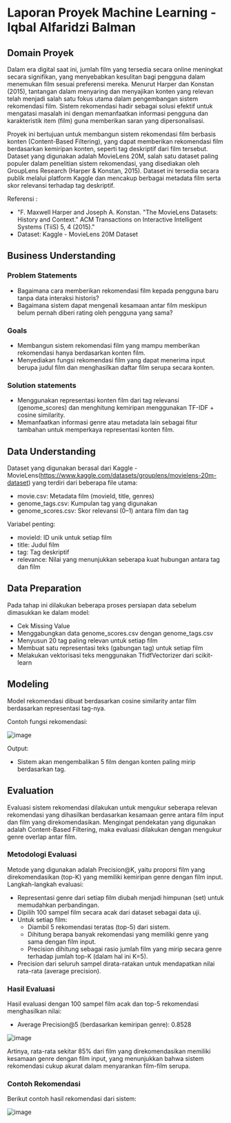 # Laporan Proyek Machine Learning - Iqbal Alfaridzi Balman
## Domain Proyek

Dalam era digital saat ini, jumlah film yang tersedia secara online meningkat secara signifikan, yang menyebabkan kesulitan bagi pengguna dalam menemukan film sesuai preferensi mereka. Menurut Harper dan Konstan (2015), tantangan dalam menyaring dan menyajikan konten yang relevan telah menjadi salah satu fokus utama dalam pengembangan sistem rekomendasi film. Sistem rekomendasi hadir sebagai solusi efektif untuk mengatasi masalah ini dengan memanfaatkan informasi pengguna dan karakteristik item (film) guna memberikan saran yang dipersonalisasi.

Proyek ini bertujuan untuk membangun sistem rekomendasi film berbasis konten (Content-Based Filtering), yang dapat memberikan rekomendasi film berdasarkan kemiripan konten, seperti tag deskriptif dari film tersebut. Dataset yang digunakan adalah MovieLens 20M, salah satu dataset paling populer dalam penelitian sistem rekomendasi, yang disediakan oleh GroupLens Research (Harper & Konstan, 2015). Dataset ini tersedia secara publik melalui platform Kaggle dan mencakup berbagai metadata film serta skor relevansi terhadap tag deskriptif.

Referensi :
- "F. Maxwell Harper and Joseph A. Konstan. "The MovieLens Datasets: History and Context." ACM Transactions on Interactive Intelligent Systems (TiiS) 5, 4 (2015)."
- Dataset: Kaggle - MovieLens 20M Dataset

## Business Understanding

### Problem Statements

- Bagaimana cara memberikan rekomendasi film kepada pengguna baru tanpa data interaksi historis?
- Bagaimana sistem dapat mengenali kesamaan antar film meskipun belum pernah diberi rating oleh pengguna yang sama?

### Goals

- Membangun sistem rekomendasi film yang mampu memberikan rekomendasi hanya berdasarkan konten film.
- Menyediakan fungsi rekomendasi film yang dapat menerima input berupa judul film dan menghasilkan daftar film serupa secara konten.

### Solution statements
- Menggunakan representasi konten film dari tag relevansi (genome_scores) dan menghitung kemiripan menggunakan TF-IDF + cosine similarity.
- Memanfaatkan informasi genre atau metadata lain sebagai fitur tambahan untuk memperkaya representasi konten film.

## Data Understanding
Dataset yang digunakan berasal dari Kaggle - MovieLens(https://www.kaggle.com/datasets/grouplens/movielens-20m-dataset) yang terdiri dari beberapa file utama:
- movie.csv: Metadata film (movieId, title, genres)
- genome_tags.csv: Kumpulan tag yang digunakan
- genome_scores.csv: Skor relevansi (0–1) antara film dan tag

Variabel penting:
- movieId: ID unik untuk setiap film
- title: Judul film
- tag: Tag deskriptif
- relevance: Nilai yang menunjukkan seberapa kuat hubungan antara tag dan film


## Data Preparation
Pada tahap ini dilakukan beberapa proses persiapan data sebelum dimasukkan ke dalam model:
- Cek Missing Value
- Menggabungkan data genome_scores.csv dengan genome_tags.csv
- Menyusun 20 tag paling relevan untuk setiap film
- Membuat satu representasi teks (gabungan tag) untuk setiap film
- Melakukan vektorisasi teks menggunakan TfidfVectorizer dari scikit-learn

## Modeling
Model rekomendasi dibuat berdasarkan cosine similarity antar film berdasarkan representasi tag-nya.

Contoh fungsi rekomendasi:

![image](https://github.com/user-attachments/assets/dd71ecc9-fd14-4a15-be25-11681a08bce9)

Output:
- Sistem akan mengembalikan 5 film dengan konten paling mirip berdasarkan tag.


## Evaluation
Evaluasi sistem rekomendasi dilakukan untuk mengukur seberapa relevan rekomendasi yang dihasilkan berdasarkan kesamaan genre antara film input dan film yang direkomendasikan. Mengingat pendekatan yang digunakan adalah Content-Based Filtering, maka evaluasi dilakukan dengan mengukur genre overlap antar film.

### Metodologi Evaluasi
Metode yang digunakan adalah Precision@K, yaitu proporsi film yang direkomendasikan (top-K) yang memiliki kemiripan genre dengan film input. Langkah-langkah evaluasi:
- Representasi genre dari setiap film diubah menjadi himpunan (set) untuk memudahkan perbandingan.
- Dipilih 100 sampel film secara acak dari dataset sebagai data uji.
- Untuk setiap film:
    - Diambil 5 rekomendasi teratas (top-5) dari sistem.
    - Dihitung berapa banyak rekomendasi yang memiliki genre yang sama dengan film input.
    - Precision dihitung sebagai rasio jumlah film yang mirip secara genre terhadap jumlah top-K (dalam hal ini K=5).
- Precision dari seluruh sampel dirata-ratakan untuk mendapatkan nilai rata-rata (average precision).

### Hasil Evaluasi
Hasil evaluasi dengan 100 sampel film acak dan top-5 rekomendasi menghasilkan nilai:
  - Average Precision@5 (berdasarkan kemiripan genre): 0.8528
    
![image](https://github.com/user-attachments/assets/7d807aa7-a3ed-4da9-adb5-d8a4c47cd825)

Artinya, rata-rata sekitar 85% dari film yang direkomendasikan memiliki kesamaan genre dengan film input, yang menunjukkan bahwa sistem rekomendasi cukup akurat dalam menyarankan film-film serupa.

### Contoh Rekomendasi
Berikut contoh hasil rekomendasi dari sistem:

![image](https://github.com/user-attachments/assets/b120ae50-7029-46f5-bbe9-5d651156682a)

